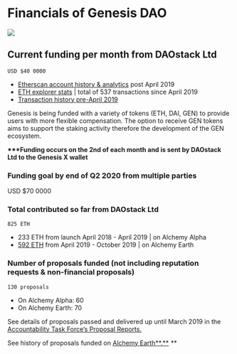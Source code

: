 # Financials of Genesis DAO

![](https://lh3.googleusercontent.com/jpmhFzRnJEi3xRNIIcCREJQ0myYWxomqRq7kM469-F6KMoOz40Re89t5_BNGGBMtSsSF--JbCjzEIEwnI6ZkSfW5DG9ixrSFScKh5paYj0cyjEvKknaB94gHKF6T35LDvXIDZJx3)

## **Current funding per month from DAOstack Ltd**

```text
USD $40 0000
```

* [Etherscan account history & analytics](https://etherscan.io/address/0x294f999356ed03347c7a23bcbcf8d33fa41dc830#analytics) post April 2019
* [ETH explorer stats](https://ethplorer.io/address/0x294f999356ed03347c7a23bcbcf8d33fa41dc830) \| total of 537 transactions since April 2019
* [Transaction history pre-April 2019](https://etherscan.io/address/0x99bc239c208c7cf6c123c5fc1666383d17eace19)

Genesis is being funded with a variety of tokens \(ETH, DAI, GEN\) to provide users with more flexible compensation. The option to receive GEN tokens aims to support the staking activity therefore the development of the GEN ecosystem.

**\*\*\*Funding occurs on the 2nd of each month and is sent by DAOstack Ltd to the Genesis X wallet**

### **Funding goal by end of Q2 2020 from multiple parties**

USD $70 0000

### **Total contributed so far from DAOstack Ltd**

```text
825 ETH
```

* 233 ETH from launch April 2018 - April 2019 \| on Alchemy Alpha 
* [592 ETH](https://ethplorer.io/address/0x294f999356ed03347c7a23bcbcf8d33fa41dc830?from=search#transfers=54) from April 2019 - October 2019 \| on Alchemy Earth

### **Number of proposals funded \(not including reputation requests & non-financial proposals\)**

```text
130 proposals
```

* On Alchemy Alpha: 60 
* On Alchemy Earth: 70

See details of proposals passed and delivered up until March 2019 in the [Accountability Task Force’s Proposal Reports. ](https://daotalk.org/t/genesis-alpha-proposals-reports/321/5)

See history of proposals funded on [Alchemy Earth**.**](https://alchemy.daostack.io/dao/0x294f999356ed03347c7a23bcbcf8d33fa41dc830/history/) _\*\*_

